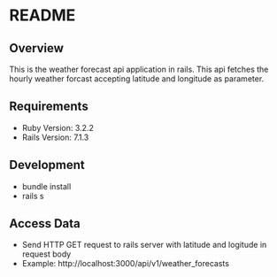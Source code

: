 # README

## Overview
This is the weather forecast api application in rails. This api fetches the hourly weather forcast accepting latitude and longitude as parameter.

## Requirements
- Ruby Version: 3.2.2
- Rails Version: 7.1.3

## Development
- bundle install
- rails s

## Access Data
- Send HTTP GET request to rails server with latitude and logitude in request body
- Example: http://localhost:3000/api/v1/weather_forecasts